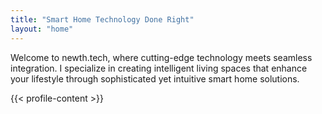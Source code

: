 ```yaml
---
title: "Smart Home Technology Done Right"
layout: "home"
---
```


<div id="vanta-bg"></div>

Welcome to newth.tech, where cutting-edge technology meets seamless integration. I specialize in creating intelligent living spaces that enhance your lifestyle through sophisticated yet intuitive smart home solutions.

{{< profile-content >}}

